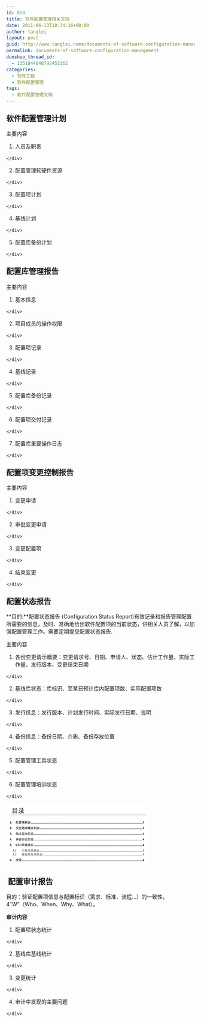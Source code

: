 ```yaml
---
id: 818
title: 软件配置管理相关文档
date: 2011-06-13T10:34:16+00:00
author: tanglei
layout: post
guid: http://www.tanglei.name/documents-of-software-configuration-management/
permalink: documents-of-software-configuration-management
duoshuo_thread_id:
  - 1351844048792453162
categories:
  - 软件工程
  - 软件配置管理
tags:
  - 软件配置管理文档
---
```

### <span style="font-size:15pt">软件配置管理计划 </span>
	  


主要内容 

  1. <div style="text-align: justify">
      人员及职责
    </div>

  2. <div style="text-align: justify">
      配置管理软硬件资源
    </div>

  3. <div style="text-align: justify">
      配置项计划
    </div>

  4. <div style="text-align: justify">
      基线计划
    </div>

  5. <div style="text-align: justify">
      配置库备份计划
    </div>

### <span style="font-size:15pt">配置库管理报告 </span>
	  


主要内容 

  1. <div style="text-align: justify">
      基本信息
    </div>

  2. <div style="text-align: justify">
      项目成员的操作权限
    </div>

  3. <div style="text-align: justify">
      配置项记录
    </div>

  4. <div style="text-align: justify">
      基线记录
    </div>

  5. <div style="text-align: justify">
      配置库备份记录
    </div>

  6. <div style="text-align: justify">
      配置项交付记录
    </div>

  7. <div style="text-align: justify">
      配置库重要操作日志  
    </div>

### <span style="font-size:15pt">配置项变更控制报告 </span>
	  


主要内容 

  1. <div style="text-align: justify">
      变更申请
    </div>

  2. <div style="text-align: justify">
      审批变更申请
    </div>

  3. <div style="text-align: justify">
      变更配置项
    </div>

  4. <div style="text-align: justify">
      结束变更
    </div>

### <span style="font-size:15pt">配置状态报告 </span>
	  


**目的:**配置状态报告 (Configuration Status Report)有效记录和报告管理配置所需要的信息，及时、准确地给出软件配置项的当前状态，供相关人员了解，以加强配置管理工作。需要定期提交配置状态报告. 

主要内容 

  1. <div style="text-align: justify">
      各份变更请示概要：变更请求号、日期、申请人、状态、估计工作量、实际工作量、发行版本、变更结束日期
    </div>

  2. <div style="text-align: justify">
      基线库状态：库标识、至某日预计库内配置项数、实际配置项数
    </div>

  3. <div style="text-align: justify">
      发行信息：发行版本、计划发行时间、实际发行日期、说明
    </div>

  4. <div style="text-align: justify">
      备份信息：备份日期、介质、备份存放位置
    </div>

  5. <div style="text-align: justify">
      配置管理工具状态
    </div>

  6. <div style="text-align: justify">
      配置管理培训状态
    </div>


![](/wp-content/uploads/2011/06/061411_0234_11.png) 

### <span style="font-size:15pt"> 配置审计报告<br /> </span>

目的：验证配置项信息与配置标识（需求、标准、流程…）的一致性，4&#8243;W&#8221;（Who、When、Why、What）。 

**审计内容** 

  1. <div style="text-align: justify">
      配置项状态统计
    </div>

  2. <div style="text-align: justify">
      基线库基线统计
    </div>

  3. <div style="text-align: justify">
      变更统计
    </div>

  4. <div style="text-align: justify">
      审计中发现的主要问题
    </div>
